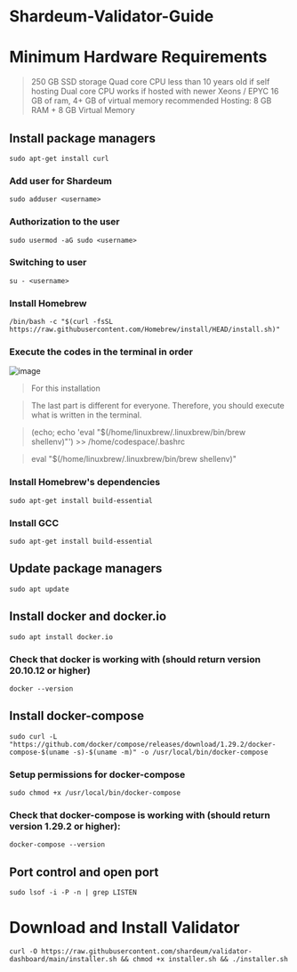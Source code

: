 # Shardeum-Validator-Guide

# Minimum Hardware Requirements

> 250 GB SSD storage
> Quad core CPU less than 10 years old if self hosting
> Dual core CPU works if hosted with newer Xeons / EPYC
> 16 GB of ram, 4+ GB of virtual memory recommended
> Hosting: 8 GB RAM + 8 GB Virtual Memory

## Install package managers

```console
sudo apt-get install curl
```

### Add user for Shardeum
```console
sudo adduser <username>
```

### Authorization to the user
```console
sudo usermod -aG sudo <username>
```

### Switching to user
```console
su - <username>
```

### Install Homebrew
```console
/bin/bash -c "$(curl -fsSL https://raw.githubusercontent.com/Homebrew/install/HEAD/install.sh)"
```

### Execute the codes in the terminal in order
![image](https://github.com/user-attachments/assets/fab903dd-45d6-4d81-9ee2-0d76abfe4be9)

> For this installation

> The last part is different for everyone. Therefore, you should execute what is written in the terminal.

> (echo; echo 'eval "$(/home/linuxbrew/.linuxbrew/bin/brew shellenv)"') >> /home/codespace/.bashrc

> eval "$(/home/linuxbrew/.linuxbrew/bin/brew shellenv)"

### Install Homebrew's dependencies
```console
sudo apt-get install build-essential
```

### Install GCC
```console
sudo apt-get install build-essential
```

## Update package managers
```console
sudo apt update
```

## Install docker and docker.io
```console
sudo apt install docker.io
```
### Check that docker is working with (should return version 20.10.12 or higher)
```console
docker --version
```

## Install docker-compose
```console
sudo curl -L "https://github.com/docker/compose/releases/download/1.29.2/docker-compose-$(uname -s)-$(uname -m)" -o /usr/local/bin/docker-compose
```

### Setup permissions for docker-compose
```console
sudo chmod +x /usr/local/bin/docker-compose
```
### Check that docker-compose is working with (should return version 1.29.2 or higher):
```console
docker-compose --version
```
## Port control and open port
```console
sudo lsof -i -P -n | grep LISTEN
```

# Download and Install Validator
```console
curl -O https://raw.githubusercontent.com/shardeum/validator-dashboard/main/installer.sh && chmod +x installer.sh && ./installer.sh
```










